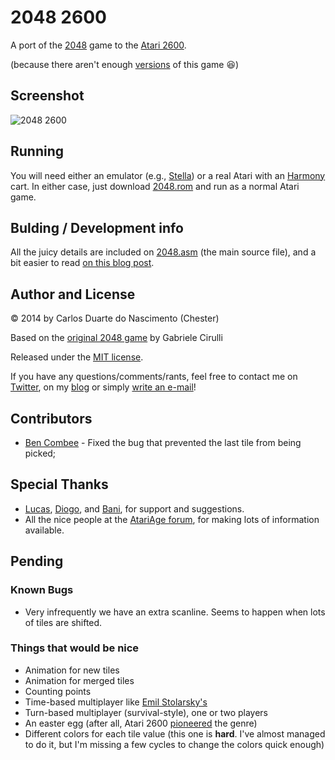2048 2600
=========

A port of the [2048][1] game to the [Atari 2600][4].

(because there aren't enough [versions][11] of this game :laughing:)

## Screenshot

![2048 2600](http://i.imgur.com/Cmagc1T.png "2048 2600")

## Running

You will need either an emulator (e.g., [Stella][13]) or a real Atari with an [Harmony][14] cart. In either case, just download [2048.rom][2] and run as a normal Atari game.

## Bulding / Development info

All the juicy details are included on [2048.asm][3] (the main source file), and a bit easier to read [on this blog post][12].

## Author and License

© 2014 by Carlos Duarte do Nascimento (Chester)

Based on the [original 2048 game][1] by Gabriele Cirulli

Released under the [MIT license][9].

If you have any questions/comments/rants, feel free to contact me on [Twitter][7], on my [blog][8] or simply [write an e-mail][10]!

## Contributors

- [Ben Combee][40] - Fixed the bug that prevented the last tile from being picked;

## Special Thanks

- [Lucas][30], [Diogo][31], and [Bani][32], for support and suggestions.
- All the nice people at the [AtariAge forum][33], for making lots of information available.

## Pending
### Known Bugs
- Very infrequently we have an extra scanline. Seems to happen when lots of tiles are shifted.

### Things that would be nice

- Animation for new tiles
- Animation for merged tiles
- Counting points
- Time-based multiplayer like [Emil Stolarsky's][6]
- Turn-based multiplayer (survival-style), one or two players
- An easter egg (after all, Atari 2600 [pioneered][5] the genre)
- Different colors for each tile value (this one is **hard**. I've almost
managed to do it, but I'm missing a few cycles to change the colors quick enough)

[1]: https://github.com/gabrielecirulli/2048
[2]: https://github.com/chesterbr/2048-2600/blob/master/2048.bin?raw=true
[3]: https://github.com/chesterbr/2048-2600/blob/master/2048.asm
[4]: http://atariage.com/2600/history.html
[5]: https://www.youtube.com/watch?v=Pw02kibMs3E
[6]: http://emils.github.io/2048-multiplayer/
[7]: http://twitter.com/chesterbr
[8]: http://chester.me
[9]: https://github.com/gabrielecirulli/2048/blob/master/LICENSE.txt
[10]: mailto:cd@pobox.com?subject=2048+2600
[11]: http://phenomist.wordpress.com/2048-variants/
[12]: http://chester.me/archives/2014/03/2048-2600-the-2048-game-for-the-Atari-2600/
[13]: http://stella.sourceforge.net/
[14]: http://harmony.atariage.com/Site/Harmony.html
[30]: http://github.com/lxfontes
[31]: http://github.com/dterror
[32]: http://github.com/bani
[33]: http://atariage.com/forums/forum/50-atari-2600-programming/
[40]: https://github.com/unwiredben
